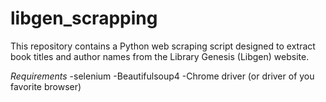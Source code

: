 # libgen_scrapping
This repository contains a Python web scraping script designed to extract book titles and author names from the Library Genesis (Libgen) website. 


*Requirements*
-selenium
-Beautifulsoup4
-Chrome driver (or driver of you favorite browser)
